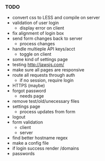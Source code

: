 ### TODO

- convert css to LESS and compile on server  
- validation of user login							
	- display error on client						
- fix alignment of login box						
- send form changes back to server					
	- process changes								
- handle multieple API keys/acct					
	- toggle on client								
- some kind of settings page						
- testing  http://jawsjs.com/						
- make sure all pages are responsive				
- route all requests through auth					
	- if no session, require login
- HTTPS (maybe)										
- forgot password									
	- needs page									
- remove test/old/unecessary files					
- settings page										
	- process updates from form						
- logout											
- form validation
	- client										
	- server									
- find better hostname regex						
- make a config file								
- if login success render /domains					
- passwords 